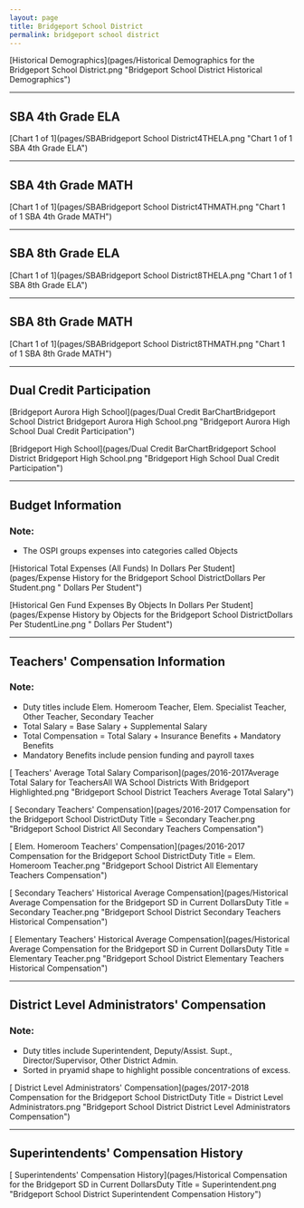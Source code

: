 ```yaml
---
layout: page
title: Bridgeport School District
permalink: bridgeport school district
---
```



[Historical Demographics](pages/Historical Demographics for the Bridgeport School District.png "Bridgeport School District Historical Demographics")

___

## SBA 4th Grade ELA

[Chart 1 of 1](pages/SBABridgeport School District4THELA.png "Chart 1 of 1 SBA 4th Grade ELA")


___

## SBA 4th Grade MATH

[Chart 1 of 1](pages/SBABridgeport School District4THMATH.png "Chart 1 of 1 SBA 4th Grade MATH")


___

## SBA 8th Grade ELA

[Chart 1 of 1](pages/SBABridgeport School District8THELA.png "Chart 1 of 1 SBA 8th Grade ELA")


___

## SBA 8th Grade MATH

[Chart 1 of 1](pages/SBABridgeport School District8THMATH.png "Chart 1 of 1 SBA 8th Grade MATH")


___

## Dual Credit Participation

[Bridgeport Aurora High School](pages/Dual Credit BarChartBridgeport School District Bridgeport Aurora High School.png "Bridgeport Aurora High School Dual Credit Participation")

[Bridgeport High School](pages/Dual Credit BarChartBridgeport School District Bridgeport High School.png "Bridgeport High School Dual Credit Participation")


___

## Budget Information
### Note:
- The OSPI groups expenses into categories called Objects

[Historical Total Expenses (All Funds) In Dollars Per Student](pages/Expense History for the Bridgeport School DistrictDollars Per Student.png " Dollars Per Student")

[Historical Gen Fund Expenses By Objects In Dollars Per Student](pages/Expense History by Objects for the Bridgeport School DistrictDollars Per StudentLine.png " Dollars Per Student")


___

## Teachers' Compensation Information
### Note:
- Duty titles include Elem. Homeroom Teacher, Elem. Specialist Teacher, Other Teacher, Secondary Teacher
- Total Salary = Base Salary + Supplemental Salary
- Total Compensation = Total Salary + Insurance Benefits + Mandatory Benefits
- Mandatory Benefits include pension funding and payroll taxes

[ Teachers' Average Total Salary Comparison](pages/2016-2017Average Total Salary for TeachersAll WA School Districts With Bridgeport Highlighted.png "Bridgeport School District Teachers Average Total Salary")

[ Secondary Teachers' Compensation](pages/2016-2017 Compensation for the Bridgeport School DistrictDuty Title = Secondary Teacher.png "Bridgeport School District All Secondary Teachers Compensation")

[ Elem. Homeroom Teachers' Compensation](pages/2016-2017 Compensation for the Bridgeport School DistrictDuty Title = Elem. Homeroom Teacher.png "Bridgeport School District All Elementary Teachers Compensation")

[ Secondary Teachers' Historical Average Compensation](pages/Historical Average Compensation for the Bridgeport SD in Current DollarsDuty Title = Secondary Teacher.png "Bridgeport School District Secondary Teachers Historical Compensation")

[ Elementary Teachers' Historical Average Compensation](pages/Historical Average Compensation for the Bridgeport SD in Current DollarsDuty Title = Elementary Teacher.png "Bridgeport School District Elementary Teachers Historical Compensation")


___

## District Level Administrators' Compensation

### Note:
- Duty titles include Superintendent, Deputy/Assist. Supt., Director/Supervisor, Other District Admin.
- Sorted in pryamid shape to highlight possible concentrations of excess.

[ District Level Administrators' Compensation](pages/2017-2018 Compensation for the Bridgeport School DistrictDuty Title = District Level Administrators.png "Bridgeport School District District Level Administrators Compensation")


___

## Superintendents' Compensation History

[ Superintendents' Compensation History](pages/Historical Compensation for the Bridgeport SD in Current DollarsDuty Title = Superintendent.png "Bridgeport School District Superintendent Compensation History")

